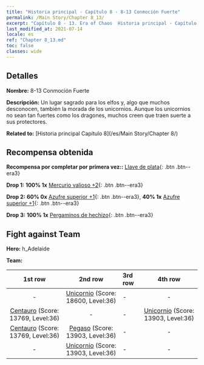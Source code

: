 ```yaml
---
title: "Historia principal - Capítulo 8 - 8-13 Conmoción Fuerte"
permalink: /Main Story/Chapter 8_13/
excerpt: "Capítulo 8 - 13. Era of Chaos  Historia principal - Capítulo 8_13. 8-13 Conmoción Fuerte"
last_modified_at: 2021-07-14
locale: es
ref: "Chapter 8_13.md"
toc: false
classes: wide
---
```


## Detalles

 **Nombre:** 8-13 Conmoción Fuerte

 **Descripción:** Un lugar sagrado para los elfos y, algo que muchos desconocen, también la morada de los unicornios. Aunque los unicornios no sean tan fuertes como los dragones, muchos creen que traen suerte a sus protectores.

 **Related to:** [Historia principal Capítulo 8](/es/Main Story/Chapter 8/)

## Recompensa obtenida

 **Recompensa por completar por primera vez::** [Llave de plata](/ItemsES/con_693/){: .btn .btn--era3}

 **Drop 1:** **100% 1x** [Mercurio valioso +2](/ItemsES/mat_28/){: .btn .btn--era3}

 **Drop 2:** **60% 0x** [Azufre superior +1](/ItemsES/mat_22/){: .btn .btn--era3}, **40% 1x** [Azufre superior +1](/ItemsES/mat_22/){: .btn .btn--era3}

 **Drop 3:** **100% 1x** [Pergaminos de hechizo](/ItemsES/con_694/){: .btn .btn--era3}


## Fight against Team
 **Hero:** h_Adelaide

 **Team:**


  | 1st row | 2nd row | 3rd row | 4th row |
  |:----:|:----:|:----|:----:|
  | - | [Unicornio](/es/units/Unicorn/) (Score: 18600, Level:36)  | - | - |
  | [Centauro](/es/units/Centaur/) (Score: 13769, Level:36)  | - | - | [Unicornio](/es/units/Unicorn/) (Score: 13903, Level:36)  |
  | [Centauro](/es/units/Centaur/) (Score: 13769, Level:36)  | [Pegaso](/es/units/Pegasus/) (Score: 13903, Level:36)  | - | - |
  | - | [Unicornio](/es/units/Unicorn/) (Score: 13903, Level:36)  | - | - |



